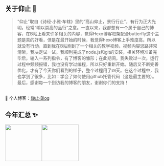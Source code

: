 <!--
**yangzhi-1/yangzhi-1** is a ✨ _special_ ✨ repository because its `README.md` (this file) appears on your GitHub profile.

Here are some ideas to get you started:

- 🔭 I’m currently working on ...
- 🌱 I’m currently learning ...
- 👯 I’m looking to collaborate on ...
- 🤔 I’m looking for help with ...
- 💬 Ask me about ...
- 📫 How to reach me: ...
- 😄 Pronouns: ...
- ⚡ Fun fact: ...
-->

## 关于仰止 👋
>“仰止”取自《诗经·小雅·车辖》里的“高山仰止，景行行止”，有行为正大光明，经常“喻以崇高的品行”之意。一直以来，我都想有一个属于自己的博客，在B站上看来许多相关的内容，觉得Hexo博客框架配合butterfly这个主题是真的好看，但是在最开始的时候，我觉得hexo博客上手难度高，所以就没有行动，直到我在B站刷到了一个相关的教学视频，视频内容思路非常清晰，我决定试一试。我顺利完成了node.js和git的安装，相关环境准备完毕后，输入一系列指令，有了博客的雏形；在此期间，我失败过一次，运行过程中频频报错，我也没有学过编程，所以只好重新开始。随后又不断完善优化，才有了今天你们看到的样子，整个过程用了四天。在这个过程中，我也学到了很多，比如：学会了如何使用github托管代码（这是最主要的）。
最后，感谢每一个到访我的博客的朋友，谢谢你们的支持！

<br/>🏡 个人博客：<a href="https://www.yangzhiblog.com" target="_blank">仰止·Blog</a>
## 今年汇总 ✨
<img align="" height="120px" src="https://github-readme-stats.vercel.app/api?username=yangzhi-1&hide_title=true&hide_border=true&show_icons=true&include_all_commits=true&line_height=21&bg_color=0,EC6C6C,FFD479,FFFC79,73FA79&theme=graywhite&locale=cn" /><img align="" height="120px" src="https://github-readme-stats.vercel.app/api/top-langs/?username=yangzhi-1&hide_title=true&hide_border=true&layout=compact&bg_color=0,73FA79,73FDFF,D783FF&theme=graywhite&locale=cn" />

